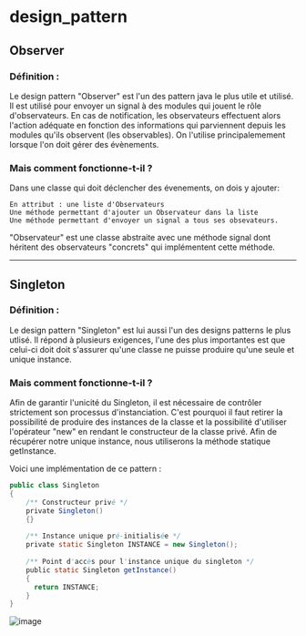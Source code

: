 # design_pattern
## Observer

### Définition : 

Le design pattern "Observer" est l'un des pattern java le plus utile et utilisé.
Il est utilisé pour envoyer un signal à des modules qui jouent le rôle d'observateurs. En cas de notification, les observateurs effectuent alors l'action adéquate en fonction des informations qui parviennent depuis les modules qu'ils observent (les observables). On l'utilise principalemement lorsque l'on doit gérer des évènements.

### Mais comment fonctionne-t-il ? 
Dans une classe qui doit déclencher des évenements, on dois y ajouter:

    En attribut : une liste d'Observateurs
    Une méthode permettant d'ajouter un Observateur dans la liste
    Une méthode permettant d'envoyer un signal a tous ses obsevateurs.
    
"Observateur" est une classe abstraite avec une méthode signal dont héritent des observateurs "concrets" qui implémentent cette méthode.




--------------------------------------------------------------------------------------------------------------------------------------------------------------
## Singleton

### Définition : 

Le design pattern "Singleton" est lui aussi l'un des designs patterns le plus utlisé.
Il répond à plusieurs exigences, l'une des plus importantes est que celui-ci doit doit s'assurer qu'une classe ne puisse produire qu'une seule et unique instance.

### Mais comment fonctionne-t-il ? 


Afin de garantir l'unicité du Singleton, il est nécessaire de contrôler strictement son processus d'instanciation. C'est pourquoi il faut retirer la possibilité de produire des instances de la classe et la possibilité d'utiliser l'opérateur "new" en rendant le constructeur de la classe privé. Afin de récupérer notre unique instance, nous utiliserons la méthode statique getInstance.

Voici une implémentation de ce pattern : 


```java
public class Singleton
{   
    /** Constructeur privé */
    private Singleton()
    {}
 
    /** Instance unique pré-initialisée */
    private static Singleton INSTANCE = new Singleton();
     
    /** Point d'accès pour l'instance unique du singleton */
    public static Singleton getInstance()
    {   
      return INSTANCE;
    }
}
```

![image](https://user-images.githubusercontent.com/91802050/205171202-f4076789-429f-4198-a7ee-18f93e3b485f.png)

